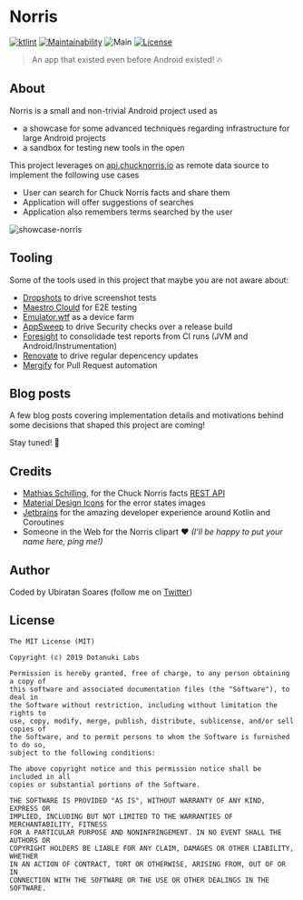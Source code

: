 # Norris
[![ktlint](https://img.shields.io/badge/code%20style-%E2%9D%A4-FF4081.svg)](https://ktlint.github.io/) [![Maintainability](https://api.codeclimate.com/v1/badges/42704b7b56bbdba33b99/maintainability)](https://codeclimate.com/github/dotanuki-labs/norris/maintainability) 
![Main](https://github.com/dotanuki-labs/norris/workflows/Main/badge.svg)
[![License](https://img.shields.io/github/license/dotanuki-labs/gradle-profiler-pttest)](https://choosealicense.com/licenses/mit)

> An app that existed even before Android existed! 🔥

## About

Norris is a small and non-trivial Android project used as

- a showcase for some advanced techniques regarding infrastructure for large Android projects
- a sandbox for testing new tools in the open

This project leverages on [api.chucknorris.io](https://api.chucknorris.io/) as remote data source to implement 
the following use cases

- User can search for Chuck Norris facts and share them
- Application will offer suggestions of searches
- Application also remembers terms searched by the user

![showcase-norris](.github/assets/showcase-norris.png)

## Tooling

Some of the tools used in this project that maybe you are not aware about:

- [Dropshots](https://github.com/dropbox/dropshots) to drive screenshot tests
- [Maestro Clould](https://maestro.mobile.dev/) for E2E testing
- [Emulator.wtf](https://emulator.dev) as a device farm
- [AppSweep](https://appsweep.guardsquare.com) to drive Security checks over a release build
- [Foresight](https://foresight.thundra.io/) to consolidade test reports from CI runs (JVM and Android/Instrumentation)
- [Renovate](https://docs.renovatebot.com/) to drive regular depencency updates
- [Mergify](https://mergify.com/) for Pull Request automation

## Blog posts

A few blog posts covering implementation details and motivations behind some decisions that shaped this project are coming!

Stay tuned! 🚀


## Credits

- [Mathias Schilling](https://github.com/matchilling), for the Chuck Norris facts [REST API](https://api.chucknorris.io/)
- [Material Design Icons](https://materialdesignicons.com/) for the error states images
- [Jetbrains](https://www.jetbrains.com/) for the amazing developer experience around Kotlin and Coroutines
- Someone in the Web for the Norris clipart ❤️ _(I'll be happy to put your name here, ping me!)_

## Author

Coded by Ubiratan Soares (follow me on [Twitter](https://twitter.com/ubiratanfsoares))

## License

```
The MIT License (MIT)

Copyright (c) 2019 Dotanuki Labs

Permission is hereby granted, free of charge, to any person obtaining a copy of
this software and associated documentation files (the "Software"), to deal in
the Software without restriction, including without limitation the rights to
use, copy, modify, merge, publish, distribute, sublicense, and/or sell copies of
the Software, and to permit persons to whom the Software is furnished to do so,
subject to the following conditions:

The above copyright notice and this permission notice shall be included in all
copies or substantial portions of the Software.

THE SOFTWARE IS PROVIDED "AS IS", WITHOUT WARRANTY OF ANY KIND, EXPRESS OR
IMPLIED, INCLUDING BUT NOT LIMITED TO THE WARRANTIES OF MERCHANTABILITY, FITNESS
FOR A PARTICULAR PURPOSE AND NONINFRINGEMENT. IN NO EVENT SHALL THE AUTHORS OR
COPYRIGHT HOLDERS BE LIABLE FOR ANY CLAIM, DAMAGES OR OTHER LIABILITY, WHETHER
IN AN ACTION OF CONTRACT, TORT OR OTHERWISE, ARISING FROM, OUT OF OR IN
CONNECTION WITH THE SOFTWARE OR THE USE OR OTHER DEALINGS IN THE SOFTWARE.
```
